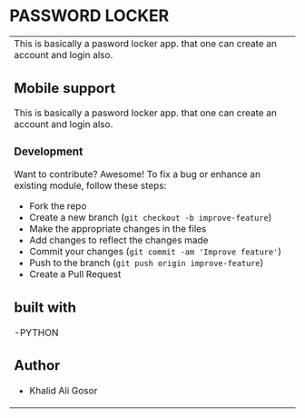 # PASSWORD LOCKER

<table>
<tr>
<td>
  This is basically a  pasword locker app. that one can create an account and login also. 

## Mobile support
 This is basically a  pasword locker app. that one can create an account and login also. 
### Development
Want to contribute? Awesome!
To fix a bug or enhance an existing module, follow these steps:
- Fork the repo
- Create a new branch (`git checkout -b improve-feature`)
- Make the appropriate changes in the files
- Add changes to reflect the changes made
- Commit your changes (`git commit -am 'Improve feature'`)
- Push to the branch (`git push origin improve-feature`)
- Create a Pull Request
## built with
   -PYTHON
## Author
- Khalid Ali Gosor
